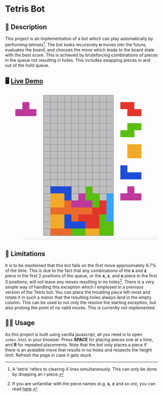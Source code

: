 # Tetris Bot
## 📝 Description
This project is an implementation of a bot which can play automatically by performing tetrises[^1]. The bot looks recursively **n** moves into the future, evaluates the board, and chooses the move which leads to the board state with the best score. This is achieved by bruteforcing combinations of pieces in the queue not resulting in holes. This includes swapping pieces in and out of the hold queue. 

[^1]: A 'tetris' refers to clearing 4 lines simultaneously. This can only be done by dropping an i-piece.

## 🖥 [Live Demo](https://hojmax.github.io/Tetris-Bot/)
![](/images/playing.gif)

## 🚧 Limitations
It is to be mentioned that this bot fails on the first move approximately 6.7% of the time. This is due to the fact that any combinations of the **s** and **z** piece in the first 2 positions of the queue, or the **s**, **z**, and **o** piece in the first 3 positions, will not leave any moves resulting in no holes[^2]. There is a very simple way of handling this exception which I employed in a previous version of the Tetris bot. You can place the troubling piece left-most and rotate it in such a manor that the resulting holes always land in the empty column. This can be used to not only the resolve the starting exception, but also prolong the point of no valid moves. This is currently not implemented.

[^2]: If you are unfamiliar with the piece names (e.g. **s**, **z** and so on), you can read [here](https://en.wikipedia.org/wiki/Tetromino#One-sided_tetrominoes).
## 🏄‍♂️ Usage
As this project is built using vanilla javascript, all you need is to open `index.html` in your browser. Press **SPACE** for placing pieces one at a time, and **R** for repeated placements. Note that the bot only places a piece if there is an avalaible move that results in no holes and respects the height limit. Refresh the page in case it gets stuck.